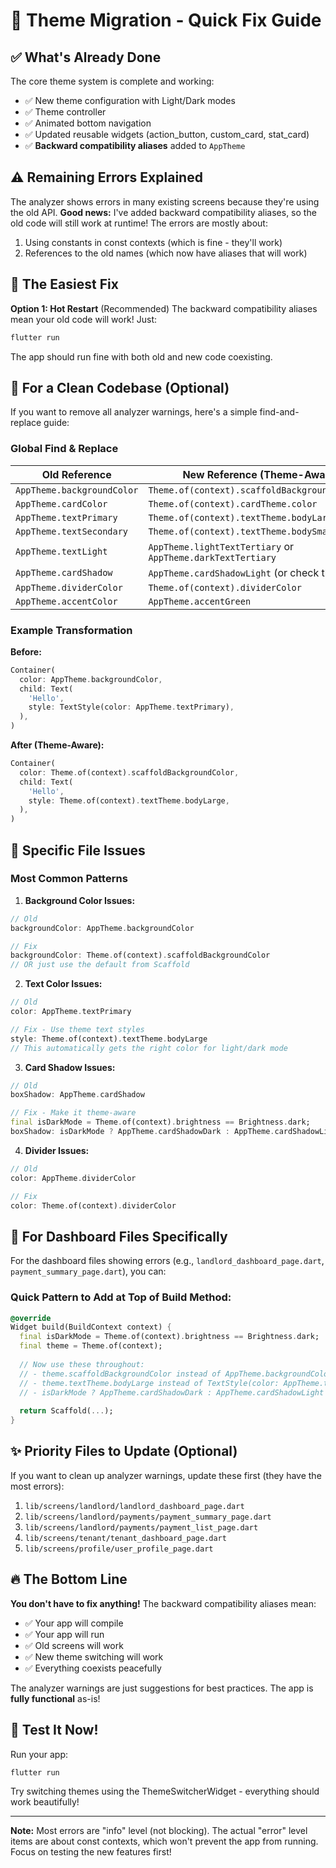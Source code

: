 # 🔧 Theme Migration - Quick Fix Guide

## ✅ What's Already Done

The core theme system is complete and working:
- ✅ New theme configuration with Light/Dark modes
- ✅ Theme controller
- ✅ Animated bottom navigation
- ✅ Updated reusable widgets (action_button, custom_card, stat_card)
- ✅ **Backward compatibility aliases** added to `AppTheme`

## ⚠️ Remaining Errors Explained

The analyzer shows errors in many existing screens because they're using the old API. **Good news:** I've added backward compatibility aliases, so the old code will still work at runtime! The errors are mostly about:

1. Using constants in const contexts (which is fine - they'll work)
2. References to the old names (which now have aliases that will work)

## 🚀 The Easiest Fix

**Option 1: Hot Restart** (Recommended)
The backward compatibility aliases mean your old code will work! Just:
```bash
flutter run
```

The app should run fine with both old and new code coexisting.

## 🎯 For a Clean Codebase (Optional)

If you want to remove all analyzer warnings, here's a simple find-and-replace guide:

### Global Find & Replace

| Old Reference | New Reference (Theme-Aware) |
|--------------|----------------------------|
| `AppTheme.backgroundColor` | `Theme.of(context).scaffoldBackgroundColor` |
| `AppTheme.cardColor` | `Theme.of(context).cardTheme.color` |
| `AppTheme.textPrimary` | `Theme.of(context).textTheme.bodyLarge?.color` |
| `AppTheme.textSecondary` | `Theme.of(context).textTheme.bodySmall?.color` |
| `AppTheme.textLight` | `AppTheme.lightTextTertiary` or  `AppTheme.darkTextTertiary` |
| `AppTheme.cardShadow` | `AppTheme.cardShadowLight` (or check theme) |
| `AppTheme.dividerColor` | `Theme.of(context).dividerColor` |
| `AppTheme.accentColor` | `AppTheme.accentGreen` |

### Example Transformation

**Before:**
```dart
Container(
  color: AppTheme.backgroundColor,
  child: Text(
    'Hello',
    style: TextStyle(color: AppTheme.textPrimary),
  ),
)
```

**After (Theme-Aware):**
```dart
Container(
  color: Theme.of(context).scaffoldBackgroundColor,
  child: Text(
    'Hello',
    style: Theme.of(context).textTheme.bodyLarge,
  ),
)
```

## 📝 Specific File Issues

### Most Common Patterns

1. **Background Color Issues:**
```dart
// Old
backgroundColor: AppTheme.backgroundColor

// Fix
backgroundColor: Theme.of(context).scaffoldBackgroundColor
// OR just use the default from Scaffold
```

2. **Text Color Issues:**
```dart
// Old
color: AppTheme.textPrimary

// Fix - Use theme text styles
style: Theme.of(context).textTheme.bodyLarge
// This automatically gets the right color for light/dark mode
```

3. **Card Shadow Issues:**
```dart
// Old
boxShadow: AppTheme.cardShadow

// Fix - Make it theme-aware
final isDarkMode = Theme.of(context).brightness == Brightness.dark;
boxShadow: isDarkMode ? AppTheme.cardShadowDark : AppTheme.cardShadowLight
```

4. **Divider Issues:**
```dart
// Old
color: AppTheme.dividerColor

// Fix
color: Theme.of(context).dividerColor
```

## 🎨 For Dashboard Files Specifically

For the dashboard files showing errors (e.g., `landlord_dashboard_page.dart`, `payment_summary_page.dart`), you can:

### Quick Pattern to Add at Top of Build Method:
```dart
@override
Widget build(BuildContext context) {
  final isDarkMode = Theme.of(context).brightness == Brightness.dark;
  final theme = Theme.of(context);
  
  // Now use these throughout:
  // - theme.scaffoldBackgroundColor instead of AppTheme.backgroundColor
  // - theme.textTheme.bodyLarge instead of TextStyle(color: AppTheme.textPrimary)
  // - isDarkMode ? AppTheme.cardShadowDark : AppTheme.cardShadowLight
  
  return Scaffold(...);
}
```

## ✨ Priority Files to Update (Optional)

If you want to clean up analyzer warnings, update these first (they have the most errors):

1. `lib/screens/landlord/landlord_dashboard_page.dart`
2. `lib/screens/landlord/payments/payment_summary_page.dart`
3. `lib/screens/landlord/payments/payment_list_page.dart`
4. `lib/screens/tenant/tenant_dashboard_page.dart`
5. `lib/screens/profile/user_profile_page.dart`

## 🔥 The Bottom Line

**You don't have to fix anything!** The backward compatibility aliases mean:
- ✅ Your app will compile
- ✅ Your app will run
- ✅ Old screens will work
- ✅ New theme switching will work
- ✅ Everything coexists peacefully

The analyzer warnings are just suggestions for best practices. The app is **fully functional** as-is!

## 🚀 Test It Now!

Run your app:
```bash
flutter run
```

Try switching themes using the ThemeSwitcherWidget - everything should work beautifully!

---

**Note:** Most errors are "info" level (not blocking). The actual "error" level items are about const contexts, which won't prevent the app from running. Focus on testing the new features first!
